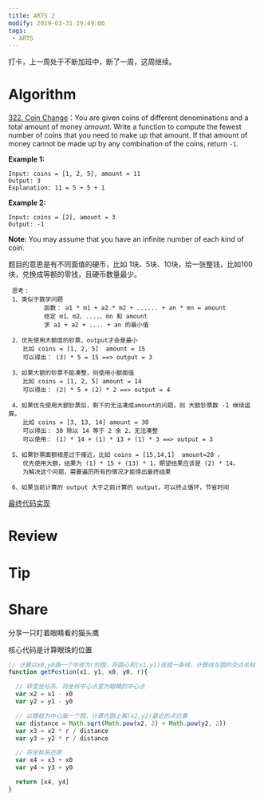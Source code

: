 ```yaml
---
title: ARTS 2
modify: 2019-03-31 19:49:00
tags:
 - ARTS
---
```


打卡，上一周处于不断加班中，断了一周，这周继续。

<!-- more -->

# Algorithm

[322. Coin Change](https://leetcode.com/problems/coin-change)：You are given coins of different denominations and a total amount of money *amount*. Write a function to compute the fewest number of coins that you need to make up that amount. If that amount of money cannot be made up by any combination of the coins, return `-1`.

**Example 1:**

```
Input: coins = [1, 2, 5], amount = 11
Output: 3 
Explanation: 11 = 5 + 5 + 1
```

**Example 2:**

```
Input: coins = [2], amount = 3
Output: -1
```

**Note**:
You may assume that you have an infinite number of each kind of coin.

题目的意思是有不同面值的硬币，比如 1块、5块、10块，给一张整钱，比如100块，兑换成等额的零钱，且硬币数量最少。

```
 思考：
 1、类似于数学问题
          函数： a1 * m1 + a2 * m2 + ...... + an * mn = amount
          给定 m1、m2、....、mn 和 amount
          求 a1 + a2 + .... + an 的最小值

 2、优先使用大额度的钞票，output才会是最小
    比如 coins = [1, 2, 5]  amount = 15
    可以得出： (3) * 5 = 15 ==> output = 3

 3、如果大额的钞票不能凑整，则使用小额面值
    比如 coins = [1, 2, 5] amount = 14
    可以得出： (2) * 5 + (2) * 2 ==> output = 4

 4、如果优先使用大额钞票后，剩下的无法凑成amount的问题，则 大额钞票数 -1 继续运算。
    比如 coins = [3, 13, 14] amount = 30
    可以得出： 30 除以 14 等于 2 余 2，无法凑整
    可以使用： (1) * 14 + (1) * 13 + (1) * 3 ==> output = 3

 5、如果钞票面额相差过于接近，比如 coins = [15,14,1]  amount=28 ，
    优先使用大额，结果为 (1) * 15 + (13) * 1，期望结果应该是 (2) * 14，
    为解决这个问题，需要遍历所有的情况才能得出最终结果

 6、如果当前计算的 output 大于之前计算的 output，可以终止循环，节省时间
```

[最终代码实现](<https://github.com/qpingcode/leetcode-java/blob/master/src/main/java/me/qping/learning/CoinChage.java>)

# Review



# Tip



# Share

分享一只盯着眼睛看的猫头鹰

<plugin name="plugin-owl" params="{}"></plugin>



核心代码是计算眼珠的位置

``` javascript
// 计算以x0,y0画一个半径为r的圆，将圆心和(x1,y1)连成一条线，计算线与圆的交点坐标
function getPostion(x1, y1, x0, y0, r){

  // 转变坐标系，将坐标中心点变为眼睛的中心点
  var x2 = x1 - x0
  var y2 = y1 - y0

  // 以眼框为中心画一个圆，计算在圆上离(x2,y2)最近的点位置
  var distance = Math.sqrt(Math.pow(x2, 2) + Math.pow(y2, 2))
  var x3 = x2 * r / distance
  var y3 = y2 * r / distance

  // 将坐标系还原
  var x4 = x3 + x0
  var y4 = y3 + y0

  return [x4, y4]
}
```

